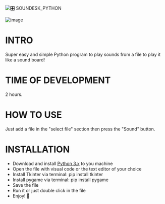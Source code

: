![🎛 SOUNDESK_PYTHON](https://github.com/user-attachments/assets/7cee562a-d59f-4b93-82db-3c9d3f808fcd)

![image](https://github.com/user-attachments/assets/430d3087-1fc9-4878-92a9-aa0d6445ac8b)

# INTRO
Super easy and simple Python program to play sounds from a file to play it like a sound board!

# TIME OF DEVELOPMENT

2 hours.

# HOW TO USE
Just add a file in the "select file" section then press the "Sound" button.

# INSTALLATION

- Download and install [Python 3.x](https://www.python.org/) to you machine
- Open the file with visual code or the text editor of your choice
- Install Tkinter via terminal: pip install tkinter
- Install pygame via terminal: pip install pygame
- Save the file
- Run it or just double click in the file
- Enjoy! 👾

